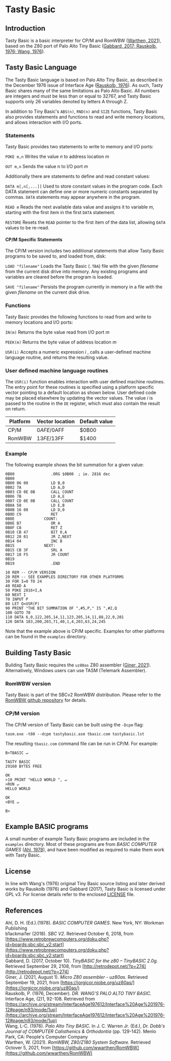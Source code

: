 # Tasty Basic

## Introduction
Tasty Basic is a basic interpreter for CP/M and RomWBW ([Warthen, 2021](##References)), based on 
the Z80 port of Palo Alto Tiny Basic ([Gabbard, 2017; Rauskolb, 1976; Wang, 1976](##References)).

## Tasty Basic Language
The Tasty Basic language is based on Palo Alto Tiny Basic, as described in the December 1976
issue of Interface Age ([Rauskolb, 1976](##References)). As such, Tasty Basic shares many of the
same limitations as Palo Alto Basic. All numbers are integers and must be less than or
equal to 32767, and Tasty Basic supports only 26 variables denoted by letters A through Z.

In addition to Tiny Basic's `ABS(n)`, `RND(n)` and `SIZE` functions, Tasty Basic also provides 
statements and functions to read and write memory locations, and allows interaction with I/O ports.

### Statements
Tasty Basic provides two statements to write to memory and I/O ports:

`POKE m,n` Writes the value _n_ to address location _m_

`OUT m,n` Sends the value n to I/O port _m_

Additionally there are statements to define and read constant values:

`DATA m[,n[,...]]` Used to store constant values in the program code. Each DATA statement can define one or more numeric constants separated by commas. `DATA` statements may appear anywhere in the program.

`READ m` Reads the next available data value and assigns it to variable _m_, starting with the first item in the first `DATA` statement.

`RESTORE` Resets the `READ` pointer to the first item of the data list, allowing `DATA` values to be re-read.

#### CP/M Specific Statements
The CP/M version includes two additional statements that allow Tasty Basic programs to be saved 
to, and loaded from, disk:

`LOAD "filename"` Loads the Tasty Basic (`.TBA`) file with the given _filename_ from the current disk drive into memory. Any existing programs and variables are cleared before the program is loaded.

`SAVE "filename"` Persists the program currently in memory in a file with the given _filename_ on the current disk drive.

### Functions
Tasty Basic provides the following functions to read from and write to memory locations and I/O ports:

`IN(m)` Returns the byte value read from I/O port _m_

`PEEK(m)` Returns the byte value of address location _m_

`USR(i)`  Accepts a numeric expression _i_ , calls a user-defined machine language routine, and returns the resulting value.

### User defined machine language routines
The `USR(i)` function enables interaction with user defined machine routines.
The entry point for these routines is specified using a platform specific vector
pointing to a default location as shown below. User defined code may be
placed elsewhere by updating the vector values. 
The value _i_ is passed to the routine in the `DE` register, which must also 
contain the result on return.

| Platform | Vector location | Default value |
| --- | --- | --- |
| CP/M | $0AFE/$0AFF | $0B00 |
| RomWBW |  $13FE/$13FF | $1400 |

### Example
The following example shows the bit summation for a given value:

```	
0B00             	.ORG $0B00	; ie. 2816 dec
0B00    
0B00 06 00       	LD B,0
0B02 7A          	LD A,D
0B03 CD 0E 0B    	CALL COUNT
0B06 7B          	LD A,E
0B07 CD 0E 0B    	CALL COUNT
0B0A 58          	LD E,B
0B0B 16 00       	LD D,0
0B0D C9          	RET
0B0E             COUNT:
0B0E B7          	OR A
0B0F C8          	RET Z
0B10 CB 47       	BIT 0,A
0B12 28 01       	JR Z,NEXT
0B14 04          	INC B
0B15             NEXT:
0B15 CB 3F       	SRL A
0B17 18 F5       	JR COUNT
0B19             
0B19             	.END
```

```
10 REM -- CP/M VERSION
20 REM -- SEE EXAMPLES DIRECTORY FOR OTHER PLATFORMS
30 FOR I=0 TO 24
40 READ A
50 POKE 2816+I,A
60 NEXT I
70 INPUT P
80 LET Q=USR(P)
90 PRINT "THE BIT SUMMATION OF ",#5,P," IS ",#2,Q
100 GOTO 70
110 DATA 6,0,122,205,14,11,123,205,14,11,88,22,0,201
120 DATA 183,200,203,71,40,1,4,203,63,24,245
```

Note that the example above is CP/M specific. Examples for other platforms can be found in the
`examples` directory.

## Building Tasty Basic
Building Tasty Basic requires the `uz80as` Z80 assembler ([Giner, 2021](##References)). Alternatively, Windows users can use TASM (Telemark Assembler).

### RomWBW version
Tasty Basic is part of the SBCv2 RomWBW distribution. Please refer to the [RomWBW github repository](https://github.com/wwarthen/RomWBW) for details.

### CP/M version
The CP/M version of Tasty Basic can be built using the `-Dcpm` flag:

```tasm.exe -t80 --dcpm tastybasic.asm tbasic.com tastybasic.lst```

The resulting `tbasic.com` command file can be run in CP/M. For example:

```
B>TBASIC ↵

TASTY BASIC
29160 BYTES FREE

OK
>10 PRINT "HELLO WORLD ", ↵
>RUN ↵
HELLO WORLD 

OK
>BYE ↵

B>
```

## Example BASIC programs

A small number of example Tasty Basic programs are included in the `examples` directory.
Most of these programs are from _BASIC COMPUTER GAMES_ ([Ahl, 1978](##References)), and 
have been modified as required to make them work with Tasty Basic.

## License
In line with Wang's (1976) original Tiny Basic source listing and later derived works
by Rauskolb (1976) and Gabbard (2017), Tasty Basic is licensed under GPL v3.
For license details refer to the enclosed [LICENSE](../master/LICENSE) file.

## References
Ahl, D. H. (Ed.).(1978). _BASIC COMPUTER GAMES_. New York, NY: Workman Publishing  
b1ackmai1er (2018). _SBC V2_. Retrieved  October 6, 2018, from [https://www.retrobrewcomputers.org/doku.php?id=boards:sbc:sbc_v2:start](https://www.retrobrewcomputers.org/doku.php?id=boards:sbc:sbc_v2:start)  
Gabbard, D. (2017, October 10). _TinyBASIC for the z80 – TinyBASIC 2.0g._ Retrieved September 29, 2108, from [http://retrodepot.net/?p=274](http://retrodepot.net/?p=274)  
Giner, J. (2021, August 1). _Micro Z80 assembler - uz80as._ Retrieved September 19, 2021, from [https://jorgicor.niobe.org/uz80as/](https://jorgicor.niobe.org/uz80as/)   
Rauskolb, P. (1976, December). _DR. WANG'S PALO ALTO TINY BASIC._ Interface Age, (2)1, 92-108. Retrieved from [https://archive.org/stream/InterfaceAge197612/Interface%20Age%201976-12#page/n93/mode/1up](https://archive.org/stream/InterfaceAge197612/Interface%20Age%201976-12#page/n93/mode/1up)  
Wang, L-C. (1976). _Palo Alto Tiny BASIC._ In J. C. Warren Jr. (Ed.), _Dr. Dobb's Journal of COMPUTER Calisthenics & Orthodontia_ (pp. 129-142). Menlo Park, CA: People's Computer Company  
Warthen, W. (2021). _RomWBW, Z80/Z180 System Software._ Retrieved Octover 5, 2021, from [https://github.com/wwarthen/RomWBW](https://github.com/wwarthen/RomWBW)
